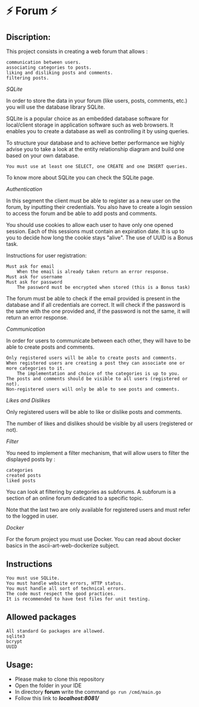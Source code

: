 # :zap: Forum :zap:

## Discription:

This project consists in creating a web forum that allows :

    communication between users.
    associating categories to posts.
    liking and disliking posts and comments.
    filtering posts.

_SQLite_

In order to store the data in your forum (like users, posts, comments, etc.) you will use the database library SQLite.

SQLite is a popular choice as an embedded database software for local/client storage in application software such as web browsers. It enables you to create a database as well as controlling it by using queries.

To structure your database and to achieve better performance we highly advise you to take a look at the entity relationship diagram and build one based on your own database.

    You must use at least one SELECT, one CREATE and one INSERT queries.

To know more about SQLite you can check the SQLite page.

_Authentication_

In this segment the client must be able to register as a new user on the forum, by inputting their credentials. You also have to create a login session to access the forum and be able to add posts and comments.

You should use cookies to allow each user to have only one opened session. Each of this sessions must contain an expiration date. It is up to you to decide how long the cookie stays "alive". The use of UUID is a Bonus task.

Instructions for user registration:

    Must ask for email
        When the email is already taken return an error response.
    Must ask for username
    Must ask for password
        The password must be encrypted when stored (this is a Bonus task)

The forum must be able to check if the email provided is present in the database and if all credentials are correct. It will check if the password is the same with the one provided and, if the password is not the same, it will return an error response.

_Communication_

In order for users to communicate between each other, they will have to be able to create posts and comments.

    Only registered users will be able to create posts and comments.
    When registered users are creating a post they can associate one or more categories to it.
        The implementation and choice of the categories is up to you.
    The posts and comments should be visible to all users (registered or not).
    Non-registered users will only be able to see posts and comments.

_Likes and Dislikes_

Only registered users will be able to like or dislike posts and comments.

The number of likes and dislikes should be visible by all users (registered or not).

_Filter_

You need to implement a filter mechanism, that will allow users to filter the displayed posts by :

    categories
    created posts
    liked posts

You can look at filtering by categories as subforums. A subforum is a section of an online forum dedicated to a specific topic.

Note that the last two are only available for registered users and must refer to the logged in user.

_Docker_

For the forum project you must use Docker. You can read about docker basics in the ascii-art-web-dockerize subject.

## Instructions

    You must use SQLite.
    You must handle website errors, HTTP status.
    You must handle all sort of technical errors.
    The code must respect the good practices.
    It is recommended to have test files for unit testing.

## Allowed packages

    All standard Go packages are allowed.
    sqlite3
    bcrypt
    UUID

## Usage:

- Please make to clone this repository </br>
- Open the folder in your IDE </br>
- In directory **forum** write the command `go run /cmd/main.go` </br>
- Follow this link to **_localhost:8081/_** </br>
